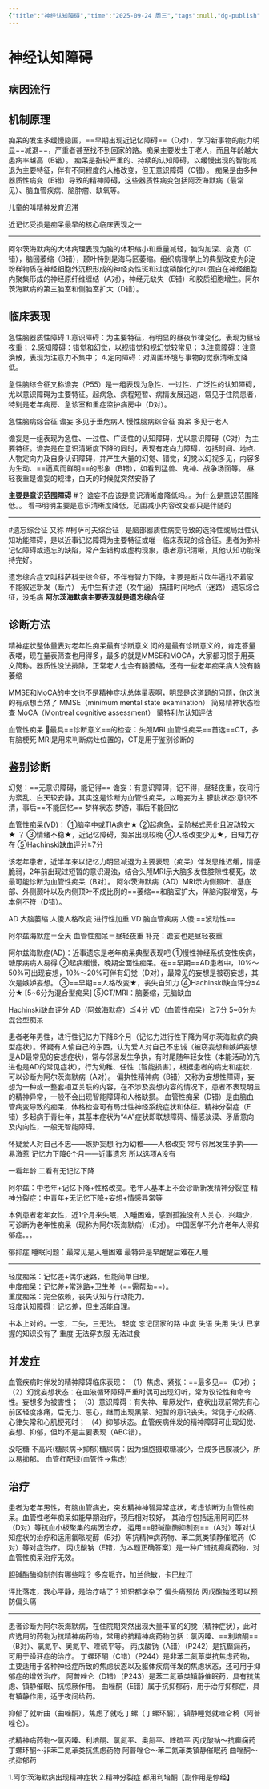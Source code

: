 ```yaml
---
{"title":"神经认知障碍","time":"2025-09-24 周三","tags":null,"dg-publish":true,"permalink":"/200 学习/217 精神、神经系统/第16章 神经认知障碍/神经认知障碍/","dgPassFrontmatter":true,"created":"2025-09-24T11:39:29.614+08:00","updated":"2025-09-24T12:20:12.199+08:00"}
---
```


# 神经认知障碍
## 病因流行
## 机制原理
痴呆的发生多缓慢隐匿，==早期出现近记忆障碍==（D对），学习新事物的能力明显==减退==，严重者甚至找不到回家的路。痴呆主要发生于老人，而且年龄越大患病率越高（B错）。
痴呆是指较严重的、持续的认知障碍，以缓慢出现的智能减退为主要特征，伴有不同程度的人格改变，但无意识障碍（C错）。
痴呆是由多种器质性病变（E错）导致的精神障碍，这些器质性病变包括阿茨海默病（最常见）、脑血管疾病、脑肿瘤、缺氧等。

儿童的叫精神发育迟滞

近记忆受损是痴呆最早的核心临床表现之一
***
阿尔茨海默病的大体病理表现为脑的体积缩小和重量减轻，脑沟加深、变宽（C错），脑回萎缩（B错），颞叶特别是海马区萎缩。组织病理学上的典型改变为β淀粉样物质在神经细胞外沉积形成的神经炎性斑和过度磷酸化的tau蛋白在神经细胞内聚集形成的神经原纤维缠结（A对），神经元缺失（E错）和胶质细胞增生。阿尔茨海默病的第三脑室和侧脑室扩大（D错）。
## 临床表现
急性脑器质性障碍
1.意识障碍：为主要特征，有明显的昼夜节律变化，表现为昼轻夜重；
2.感知障碍：错觉和幻觉，以视错觉和视幻觉较常见；
3.注意障碍：注意涣散，表现为注意力不集中；
4.定向障碍：对周围环境与事物的觉察清晰度降低。

急性脑综合征又称谵妄（P55）是一组表现为急性、一过性、广泛性的认知障碍，尤以意识障碍为主要特征。起病急、病程短暂、病情发展迅速，常见于住院患者，特别是老年病房、急诊室和重症监护病房中（D对）。

急性脑病综合征 谵妄 多见于垂危病人
慢性脑病综合征 痴呆 多见于老人

谵妄是一组表现为急性、一过性、广泛性的认知障碍，尤以意识障碍（C对）为主要特征。谵妄是在意识清晰度下降的同时，表现有定向力障碍，包括时间、地点、人物定向力及自身认识障碍，并产生大量的幻觉、错觉，幻觉以幻视多见，内容多为生动、==逼真而鲜明==的形象（B错），如看到猛兽、鬼神、战争场面等。
昼轻夜重是谵妄的规律，白天的时候就突然安静了

**主要是意识范围障碍** #？ 
谵妄不应该是意识清晰度降低吗。。为什么是意识范围降低。。
看书明明主要是意识清晰度降低，范围减小内容改变都只是伴随的
***
#遗忘综合征 又称 #柯萨可夫综合征  , 是脑部器质性病变导致的选择性或局灶性认知功能障碍，是以近事记忆障碍为主要特征或唯一临床表现的综合征。患者为弥补记忆障碍或遗忘的缺陷，常产生错构或虚构现象，患者意识清晰，其他认知功能保持完好。

遗忘综合症又叫科萨科夫综合征，不伴有智力下降，主要是断片吹牛逼找不着家
不能叙述新发（断片）
无中生有讲述（吹牛逼）
搞错时间地点（迷路）
遗忘综合征，没毛病
**阿尔茨海默病主要表现就是遗忘综合征**
## 诊断方法
精神症状整体量表对老年性痴呆最有诊断意义
问的是最有诊断意义的，肯定答量表喽，现在量表筛查也用得多，最多的就是MMSE和MOCA，大家都习惯于用英文简称。器质性没法排除，正常老人也会有脑萎缩，还有一些老年痴呆病人没有脑萎缩

MMSE和MoCA的中文也不是精神症状总体量表啊，明显是这道题的问题，你这说的有点想当然了
MMSE（minimum mental state examination）
简易精神状态检查
MoCA（Montreal cognitive assessment）
蒙特利尔认知评估

血管性痴呆
🍅最具==诊断意义==的检查：头颅MRI
血管性痴呆==首选==CT，多有脑梗死
MRI是用来判断病灶位置的，CT是用于鉴别诊断的
## 鉴别诊断
幻觉：==无意识障碍，能记得==
谵妄：有意识障碍，记不得，昼轻夜重，夜间行为紊乱、白天较安静。其实这是诊断为血管性痴呆，以瞻妄为主
朦胧状态:意识不清，事后==不能回忆==
梦样状态:梦游，事后不能回忆

血管性痴呆(VD)：
①脑卒中或TIA病史★
②起病急，呈阶梯式恶化且波动较大★ ？
③情绪不稳★，近记忆障碍，痴呆出现较晚
④人格改变少见★，自知力存在
⑤Hachinski缺血评分≥7分

该老年患者，近半年来以记忆力明显减退为主要表现（痴呆）伴发思维迟缓，情感脆弱，2年前出现过短暂的意识混浊，结合头颅MRI示大脑多发性腔隙性梗死，故最可能诊断为血管性痴呆（B对）。
阿尔茨海默病（AD）MRI示内侧颞叶、基底部、外侧颞叶以及内侧顶叶不成比例的==萎缩==和脑室扩大，伴脑沟裂增宽，与本例不符（D错）。

AD  大脑萎缩  人傻人格改变  进行性加重
VD  脑血管疾病 人傻    ==波动性==

阿尔兹海默症＝全天
血管性痴呆＝昼轻夜重
补充：谵妄也是昼轻夜重

阿尔兹海默症(AD)：近事遗忘是老年痴呆典型表现吧
①慢性神经系统变性疾病，糖尿病病人易得
②起病缓慢，晚期全面性痴呆。在==早期==AD患者中，10%～50%可出现妄想，10%～20%可伴有幻觉（D对），最常见的妄想是被窃妄想，其次是嫉妒妄想。
③==早期==人格改变★，丧失自知力
④Hachinski缺血评分≤4分★      [5~6分为混合型痴呆]
⑤CT/MRI：脑萎缩，无脑缺血

Hachinski缺血评分
AD（阿兹海默症）≦4分
VD（血管性痴呆）≧7分
5~6分为混合型痴呆

患者老年男性，进行性记忆力下降6个月（记忆力进行性下降为阿尔茨海默病的典型症状）。怀疑有人偷自己的东西，认为爱人对自己不忠诚（被窃妄想和嫉妒妄想是AD最常见的妄想症状），常与邻居发生争执，有时尾随年轻女性（本能活动的亢进也是AD的常见症状），行为幼稚、任性（智能损害），根据患者的病史和症状，可以诊断为阿尔茨海默病（A对）。
偏执性精神病（B错）又称为妄想性障碍，妄想为一种或一整套相互关联的内容，在不涉及妄想内容的情况下，患者不表现明显的精神异常，一般不会出现智能障碍和人格缺损。
血管性痴呆（D错）是由脑血管病变导致的痴呆，体格检查可有局灶性神经系统症状和体征。精神分裂症（E错）多起病于青壮年，其基本症状为“4A”症状即联想障碍、情感淡漠、矛盾意向及内向性，一般无智能障碍。

怀疑爱人对自己不忠——嫉妒妄想
行为幼稚——人格改变
常与邻居发生争执——易激惹
记忆力下降6个月——近事遗忘
所以选项A没有

一看年龄
二看有无记忆下降

阿尔兹：中老年+记忆下降+性格改变。老年人基本上不会诊断新发精神分裂症
精神分裂症：中青年+无记忆下降+妄想+情感异常等

本例患者老年女性，近1个月来失眠，入睡困难，感到孤独没有人关心，兴趣少，可诊断为老年性痴呆（现称为阿尔茨海默病）（E对）。
中国医学不允许老年人得抑郁症。。。

郁抑症 睡眠问题：最常见是入睡困难  最特异是早醒醒后难在入睡
***
轻度痴呆：记忆差+偶尔迷路，但能简单自理。  
中度痴呆：记忆差+常迷路+卫生差（==需帮助==）。  
重度痴呆：完全依赖，丧失认知与行动能力。  
轻度认知障碍：记忆差，但生活能自理。

 书本上对的。一忘，二失，三无法。
轻度 忘记回家的路
中度 失语 失用 失认 已掌握的知识没有了
重度 无法穿衣服 无法进食
## 并发症
血管疾病时伴发的精神障碍临床表现：
（1）焦虑、紧张：==最多见==（D对）；
（2）幻觉妄想状态：在血液循环障碍严重时偶可出现幻听，常为议论性和命令性。妄想多为被害性；
（3）意识障碍：有失神、晕厥发作，症状出现前常先有心前区轻度疼痛，后无力、恶心，继而出现黑蒙、短暂的意识丧失。常见于心绞痛、心律失常和心肌梗死时；
（4）抑郁状态。血管疾病伴发的精神障碍可出现幻觉、妄想、抑郁，但均不是主要表现（ABC错）。

没吃糖 不高兴(糖尿病→抑郁)糖尿病：因为细胞摄取糖减少，合成多巴胺减少，所以易抑郁。
血管红配绿(血管性→焦虑)
## 治疗
患者为老年男性，有脑血管病史，突发精神神智异常症状，考虑诊断为血管性痴呆。血管性老年痴呆如能早期治疗，预后相对较好，
其治疗包括运用阿司匹林（D对）等抗血小板聚集的病因治疗，
运用==胆碱酯酶抑制剂==（A对）等对认知症状的治疗和运用氟哌啶醇（B对）等抗精神病药物、苯二氮类镇静催眠药（C对）等对症治疗。
丙戊酸钠（E错，为本题正确答案）是一种广谱抗癫痫药物，对血管性痴呆治疗无效。

胆碱酯酶抑制剂有哪些哦？
多奈哌齐，加兰他敏，卡巴拉汀

评比落定，我心平静，是治疗啥了？知识都学杂了
偏头痛预防
丙戊酸钠还可以预防偏头痛
***
患者诊断为阿尔茨海默病，在住院期突然出现大量丰富的幻觉（精神症状），此时应选用的药物为抗精神病药物，常用的抗精神病药物包括：氯丙嗪、==利培酮==（B对）、氯氮平、奥氮平、喹硫平等。
丙戊酸钠（A错）（P242）是抗癫痫药，可用于躁狂症的治疗。
丁螺环酮（C错）（P244）是非苯二氮䓬类抗焦虑药物，主要适用于各种神经症所致的焦虑状态以及躯体疾病伴发的焦虑状态，还可用于抑郁症的增效治疗。
阿普唑仑（D错）（P243）是苯二氮䓬类镇静催眠药，具有抗焦虑、镇静催眠、抗惊厥作用。
曲唑酮（E错）属于抗抑郁药，用于治疗抑郁症，具有镇静作用，适于夜间给药。

抑郁了就听曲（曲唑酮），焦虑了就吃丁螺（丁螺环酮），镇静睡觉就唑仑椅（阿普唑仑）。

抗精神病药物～氯丙嗪、利培酮、氯氮平、奥氮平、喹硫平
丙戊酸钠～抗癫痫药
丁螺环酮～非苯二氮䓬类抗焦虑药物
阿普唑仑～苯二氮䓬类镇静催眠药
曲唑酮～抗抑郁药

1.阿尔茨海默病出现精神症状
2.精神分裂症
都用利培酮【副作用是停经】









































































































































































































































































































































































































































